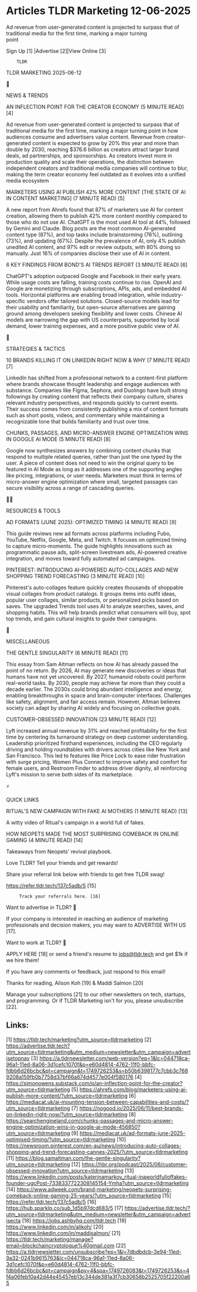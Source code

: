 # Articles TLDR Marketing 12-06-2025

Ad revenue from user-generated content is projected to surpass that of
traditional media for the first time, marking a major turning
point ‌ ‌ ‌ ‌ ‌ ‌ ‌ ‌ ‌ ‌ ‌ ‌ ‌ ‌ ‌ ‌ ‌ ‌ ‌ ‌ ‌ ‌ ‌ ‌ ‌ ‌  ‌ ‌ ‌ ‌ ‌ ‌ ‌ ‌ ‌ ‌ ‌ ‌ ‌ ‌ ‌ ‌ ‌ ‌ ‌ ‌ ‌ ‌ ‌ ‌ ‌ ‌ 


 Sign Up [1] |Advertise [2]|View Online [3] 

		TLDR 

TLDR MARKETING 2025-06-12

📱 

NEWS & TRENDS

 AN INFLECTION POINT FOR THE CREATOR ECONOMY (5 MINUTE READ) [4] 

 Ad revenue from user-generated content is projected to surpass that
of traditional media for the first time, marking a major turning point
in how audiences consume and advertisers value content. Revenue from
creator-generated content is expected to grow by 20% this year and
more than double by 2030, reaching $376.6 billion as creators attract
larger brand deals, ad partnerships, and sponsorships. As creators
invest more in production quality and scale their operations, the
distinction between independent creators and traditional media
companies will continue to blur, making the term creator economy feel
outdated as it evolves into a unified media ecosystem 

 MARKETERS USING AI PUBLISH 42% MORE CONTENT [THE STATE OF AI IN
CONTENT MARKETING] (7 MINUTE READ) [5] 

 A new report from Ahrefs found that 87% of marketers use AI for
content creation, allowing them to publish 42% more content monthly
compared to those who do not use AI. ChatGPT is the most used AI tool
at 44%, followed by Gemini and Claude. Blog posts are the most common
AI-generated content type (87%), and top tasks include brainstorming
(76%), outlining (73%), and updating (67%). Despite the prevalence of
AI, only 4% publish unedited AI content, and 97% edit or review
outputs, with 80% doing so manually. Just 16% of companies disclose
their use of AI in content. 

 6 KEY FINDINGS FROM BOND'S AI TRENDS REPORT (3 MINUTE READ) [6] 

 ChatGPT's adoption outpaced Google and Facebook in their early years.
While usage costs are falling, training costs continue to rise. OpenAI
and Google are monetizing through subscriptions, APIs, ads, and
embedded AI tools. Horizontal platforms are enabling broad
integration, while industry-specific vendors offer tailored solutions.
Closed-source models lead for their usability and familiarity, but
open-source alternatives are gaining ground among developers seeking
flexibility and lower costs. Chinese AI models are narrowing the gap
with US counterparts, supported by local demand, lower training
expenses, and a more positive public view of AI. 

🚀 

STRATEGIES & TACTICS

 10 BRANDS KILLING IT ON LINKEDIN RIGHT NOW & WHY (7 MINUTE READ) [7] 

 LinkedIn has shifted from a professional network to a content-first
platform where brands showcase thought leadership and engage audiences
with substance. Companies like Figma, Sephora, and Duolingo have built
strong followings by creating content that reflects their company
culture, shares relevant industry perspectives, and responds quickly
to current events. Their success comes from consistently publishing a
mix of content formats such as short posts, videos, and commentary
while maintaining a recognizable tone that builds familiarity and
trust over time. 

 CHUNKS, PASSAGES, AND MICRO-ANSWER ENGINE OPTIMIZATION WINS IN GOOGLE
AI MODE (5 MINUTE READ) [8] 

 Google now synthesizes answers by combining content chunks that
respond to multiple related queries, rather than just the one typed by
the user. A piece of content does not need to win the original query
to be featured in AI Mode as long as it addresses one of the
supporting angles like pricing, integrations, or user needs. Marketers
must think in terms of micro-answer engine optimization where small,
targeted passages can secure visibility across a range of cascading
queries. 

🧑‍💻 

RESOURCES & TOOLS

 AD FORMATS (JUNE 2025): OPTIMIZED TIMING (4 MINUTE READ) [9] 

 This guide reviews new ad formats across platforms including Fubo,
YouTube, Netflix, Google, Meta, and Twitch. It focuses on optimized
timing to capture micro-moments. The guide highlights innovations such
as programmatic pause ads, split-screen livestream ads, AI-powered
creative integration, and moves toward fully automated ad campaigns. 

 PINTEREST: INTRODUCING AI-POWERED AUTO-COLLAGES AND NEW SHOPPING
TREND FORECASTING (3 MINUTE READ) [10] 

 Pinterest's auto-collages feature quickly creates thousands of
shoppable visual collages from product catalogs. It groups items into
outfit ideas, popular user collages, similar products, or personalized
picks based on saves. The upgraded Trends tool uses AI to analyze
searches, saves, and shopping habits. This will help brands predict
what consumers will buy, spot top trends, and gain cultural insights
to guide their campaigns. 

🎁 

MISCELLANEOUS

 THE GENTLE SINGULARITY (6 MINUTE READ) [11] 

 This essay from Sam Altman reflects on how AI has already passed the
point of no return. By 2026, AI may generate new discoveries or ideas
that humans have not yet uncovered. By 2027, humanoid robots could
perform real-world tasks. By 2030, people may achieve far more than
they could a decade earlier. The 2030s could bring abundant
intelligence and energy, enabling breakthroughs in space and
brain-computer interfaces. Challenges like safety, alignment, and fair
access remain. However, Altman believes society can adapt by sharing
AI widely and focusing on collective goals. 

 CUSTOMER-OBSESSED INNOVATION (23 MINUTE READ) [12] 

 Lyft increased annual revenue by 31% and reached profitability for
the first time by centering its turnaround strategy on deep customer
understanding. Leadership prioritized firsthand experiences, including
the CEO regularly driving and holding roundtables with drivers across
cities like New York and San Francisco. This led to features like
Price Lock to ease rider frustration with surge pricing, Women Plus
Connect to improve safety and comfort for female users, and Restroom
Finder to address driver dignity, all reinforcing Lyft's mission to
serve both sides of its marketplace. 

⚡ 

QUICK LINKS

 RITUAL'S NEW CAMPAIGN WITH FAKE AI MOTHERS (1 MINUTE READ) [13] 

 A witty video of Ritual's campaign in a world full of fakes. 

 HOW NEOPETS MADE THE MOST SURPRISING COMEBACK IN ONLINE GAMING (4
MINUTE READ) [14] 

 Takeaways from Neopets' revival playbook. 

Love TLDR? Tell your friends and get rewards!

 Share your referral link below with friends to get free TLDR swag! 

 https://refer.tldr.tech/137c5adb/5 [15] 

		 Track your referrals here. [16] 

Want to advertise in TLDR? 📰

 If your company is interested in reaching an audience of marketing
professionals and decision makers, you may want to ADVERTISE WITH US
[17]. 

Want to work at TLDR? 💼

 APPLY HERE [18] or send a friend's resume to jobs@tldr.tech and get
$1k if we hire them! 

 If you have any comments or feedback, just respond to this email! 

Thanks for reading, 
Alison Koh [19] & Maddi Salmon [20] 

 Manage your subscriptions [21] to our other newsletters on tech,
startups, and programming. Or if TLDR Marketing isn't for you, please
unsubscribe [22]. 

 

Links:
------
[1] https://tldr.tech/marketing?utm_source=tldrmarketing
[2] https://advertise.tldr.tech?utm_source=tldrmarketing&utm_medium=newsletter&utm_campaign=advertisetopnav
[3] https://a.tldrnewsletter.com/web-version?ep=1&lc=044718ca-96a1-11ed-8a06-3d1cefc1070f&p=e60d4814-4762-11f0-bbfc-fdbb6d26bcbc&pt=campaign&t=1749726253&s=b50b6398177c7cbb3c7689208a159fb0b7758d37bf66a674d4577e004f580176
[4] https://simonowens.substack.com/p/an-inflection-point-for-the-creator?utm_source=tldrmarketing
[5] https://ahrefs.com/blog/marketers-using-ai-publish-more-content/?utm_source=tldrmarketing
[6] https://mediacat.uk/ai-mounting-tension-between-capabilities-and-costs/?utm_source=tldrmarketing
[7] https://nogood.io/2025/06/11/best-brands-on-linkedin-right-now/?utm_source=tldrmarketing
[8] https://searchengineland.com/chunks-passages-and-micro-answer-engine-optimization-wins-in-google-ai-mode-456850?utm_source=tldrmarketing
[9] https://mediacat.uk/ad-formats-june-2025-optimised-timing/?utm_source=tldrmarketing
[10] https://newsroom.pinterest.com/en-au/news/introducing-auto-collages-shopping-and-trend-forecasting-cannes-2025/?utm_source=tldrmarketing
[11] https://blog.samaltman.com/the-gentle-singularity?utm_source=tldrmarketing
[12] https://hbr.org/podcast/2025/06/customer-obsessed-innovation?utm_source=tldrmarketing
[13] https://www.linkedin.com/posts/katerinamarkov_ritual-inaworldfulloffakes-founder-ugcPost-7338337722308145154-Ymha?utm_source=tldrmarketing
[14] https://www.adweek.com/brand-marketing/neopets-surprising-comeback-online-gaming-25-years/?utm_source=tldrmarketing
[15] https://refer.tldr.tech/137c5adb/5
[16] https://hub.sparklp.co/sub_1d5b97dcd683/5
[17] https://advertise.tldr.tech/?utm_source=tldrmarketing&utm_medium=newsletter&utm_campaign=advertisecta
[18] https://jobs.ashbyhq.com/tldr.tech
[19] https://www.linkedin.com/in/alikoh/
[20] https://www.linkedin.com/in/maddisalmon/
[21] https://tldr.tech/marketing/manage?email=blockchaincryptologue%40gmail.com
[22] https://a.tldrnewsletter.com/unsubscribe?ep=1&l=7dbdbdcb-3e94-11ed-9a32-0241b9615763&lc=044718ca-96a1-11ed-8a06-3d1cefc1070f&p=e60d4814-4762-11f0-bbfc-fdbb6d26bcbc&pt=campaign&pv=4&spa=1749726083&t=1749726253&s=4f4a06feb10a42d44e45457eb13c344de381a3f7cb30658b2525705f22200a65